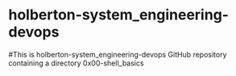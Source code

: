 # holberton-system_engineering-devops
#This is holberton-system_engineering-devops GitHub repository containing a directory 0x00-shell_basics
